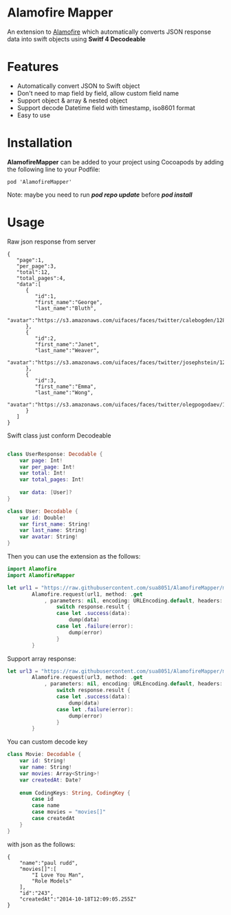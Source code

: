 # Alamofire Mapper
An extension to [Alamofire](https://github.com/Alamofire/Alamofire) which automatically converts JSON response data into swift objects using **Switf 4 Decodeable**

# Features
* Automatically convert JSON to Swift object
* Don't need to map field by field, allow custom field name
* Support object & array & nested object
* Support decode Datetime field with timestamp, iso8601 format
* Easy to use


# Installation
**AlamofireMapper** can be added to your project using Cocoapods by adding the following line to your Podfile:

```
pod 'AlamofireMapper'
```
Note: maybe you need to run ***pod repo update*** before ***pod install***




# Usage
Raw json response from server

```
{
   "page":1,
   "per_page":3,
   "total":12,
   "total_pages":4,
   "data":[
      {
         "id":1,
         "first_name":"George",
         "last_name":"Bluth",
         "avatar":"https://s3.amazonaws.com/uifaces/faces/twitter/calebogden/128.jpg"
      },
      {
         "id":2,
         "first_name":"Janet",
         "last_name":"Weaver",
         "avatar":"https://s3.amazonaws.com/uifaces/faces/twitter/josephstein/128.jpg"
      },
      {
         "id":3,
         "first_name":"Emma",
         "last_name":"Wong",
         "avatar":"https://s3.amazonaws.com/uifaces/faces/twitter/olegpogodaev/128.jpg"
      }
   ]
}

```

Swift class just conform Decodeable

```swift

class UserResponse: Decodable {
    var page: Int!
    var per_page: Int!
    var total: Int!
    var total_pages: Int!
    
    var data: [User]?
}

class User: Decodable {
    var id: Double!
    var first_name: String!
    var last_name: String!
    var avatar: String!
}

```


Then you can use the extension as the follows:

```swift
import Alamofire
import AlamofireMapper

let url1 = "https://raw.githubusercontent.com/sua8051/AlamofireMapper/master/user1.json"
        Alamofire.request(url1, method: .get
            , parameters: nil, encoding: URLEncoding.default, headers: nil).responseObject { (response: DataResponse<UserResponse>) in
                switch response.result {
                case let .success(data):
                    dump(data)
                case let .failure(error):
                    dump(error)
                }
        }
```


Support array response:

```swift
let url3 = "https://raw.githubusercontent.com/sua8051/AlamofireMapper/master/user2.json"
        Alamofire.request(url3, method: .get
            , parameters: nil, encoding: URLEncoding.default, headers: nil).responseObject { (response: DataResponse<[User]>) in
                switch response.result {
                case let .success(data):
                    dump(data)
                case let .failure(error):
                    dump(error)
                }
        }
```

You can custom decode key
```swift
class Movie: Decodable {
    var id: String!
    var name: String!
    var movies: Array<String>!
    var createdAt: Date?
    
    enum CodingKeys: String, CodingKey {
        case id
        case name
        case movies = "movies[]"
        case createdAt
    }
}
```

with json as the follows:

```
{
    "name":"paul rudd",
    "movies[]":[
        "I Love You Man",
        "Role Models"
    ],
    "id":"243",
    "createdAt":"2014-10-18T12:09:05.255Z"
}

```

